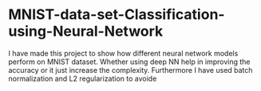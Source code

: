 # MNIST-data-set-Classification-using-Neural-Network
I have made this project to show how different neural network models perform on MNIST dataset. Whether using deep NN help in improving the accuracy or it just increase the complexity. Furthermore I have used batch normalization and L2  regularization to avoide 
